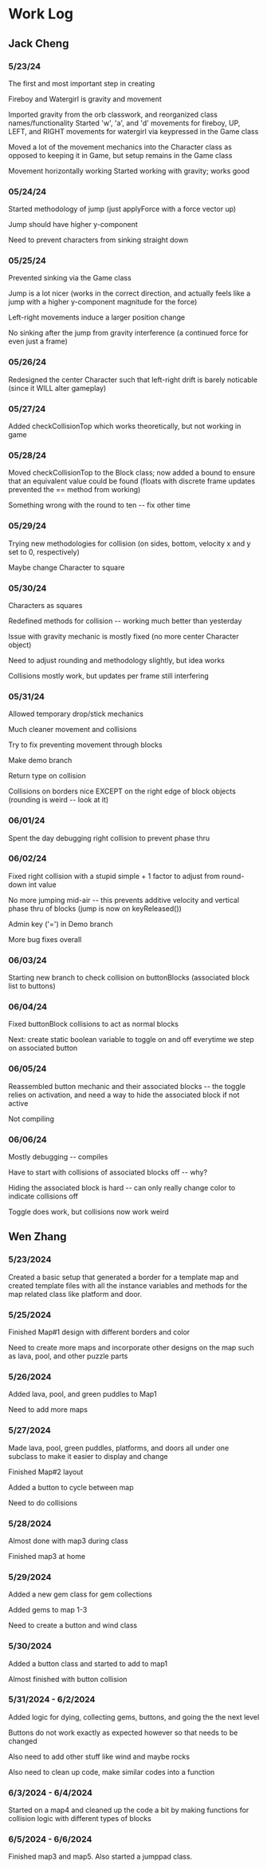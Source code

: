 # Work Log

## Jack Cheng


### 5/23/24

The first and most important step in creating

Fireboy and Watergirl is gravity and movement

Imported gravity from the orb classwork, and reorganized class names/functionality Started 'w', 'a', and 'd' movements for fireboy, UP, LEFT, and RIGHT movements for watergirl via keypressed in the Game class

Moved a lot of the movement mechanics into the Character class as opposed to keeping it in Game, but setup remains in the Game class

Movement horizontally working Started working with gravity; works good

### 05/24/24

Started methodology of jump (just applyForce with a force vector up) 

Jump should have higher y-component

Need to prevent characters from sinking straight down

### 05/25/24

Prevented sinking via the Game class

Jump is a lot nicer (works in the correct direction, and actually feels like a jump with a higher y-component magnitude for the force)

Left-right movements induce a larger position change

No sinking after the jump from gravity interference (a continued force for even just a frame)

### 05/26/24

Redesigned the center Character such that left-right drift is barely noticable (since it WILL alter gameplay)

### 05/27/24

Added checkCollisionTop which works theoretically, but not working in game

### 05/28/24

Moved checkCollisionTop to the Block class; now added a bound to ensure that an equivalent value could be found (floats with discrete frame updates prevented the == method from working)

Something wrong with the round to ten -- fix other time

### 05/29/24

Trying new methodologies for collision (on sides, bottom, velocity x and y set to 0, respectively)

Maybe change Character to square

### 05/30/24

Characters as squares

Redefined methods for collision -- working much better than yesterday

Issue with gravity mechanic is mostly fixed (no more center Character object)

Need to adjust rounding and methodology slightly, but idea works

Collisions mostly work, but updates per frame still interfering

### 05/31/24

Allowed temporary drop/stick mechanics

Much cleaner movement and collisions

Try to fix preventing movement through blocks

Make demo branch

Return type on collision

Collisions on borders nice EXCEPT on the right edge of block objects (rounding is weird -- look at it)

### 06/01/24

Spent the day debugging right collision to prevent phase thru

### 06/02/24

Fixed right collision with a stupid simple + 1 factor to adjust from round-down int value

No more jumping mid-air -- this prevents additive velocity and vertical phase thru of blocks (jump is now on keyReleased())

Admin key ('=') in Demo branch

More bug fixes overall


### 06/03/24

Starting new branch to check collision on buttonBlocks (associated block list to buttons)

### 06/04/24

Fixed buttonBlock collisions to act as normal blocks

Next: create static boolean variable to toggle on and off everytime we step on associated button

### 06/05/24

Reassembled button mechanic and their associated blocks -- the toggle relies on activation, and need a way to hide the associated block if not active

Not compiling

### 06/06/24

Mostly debugging -- compiles

Have to start with collisions of associated blocks off -- why?

Hiding the associated block is hard -- can only really change color to indicate collisions off

Toggle does work, but collisions now work weird


## Wen Zhang

### 5/23/2024 

Created a basic setup that generated a border for a template map and created template files with all the instance variables and methods for the map related class like platform and door.

### 5/25/2024

Finished Map#1 design with different borders and color

Need to create more maps and incorporate other designs on the map such as lava, pool, and other puzzle parts

### 5/26/2024

Added lava, pool, and green puddles to Map1

Need to add more maps 

### 5/27/2024

Made lava, pool, green puddles, platforms, and doors all under one subclass to make it easier to display and change

Finished Map#2 layout

Added a button to cycle between map

Need to do collisions

### 5/28/2024

Almost done with map3 during class

Finished map3 at home

### 5/29/2024

Added a new gem class for gem collections

Added gems to map 1-3

Need to create a button and wind class

### 5/30/2024

Added a button class and started to add to map1

Almost finished with button collision

### 5/31/2024 - 6/2/2024

Added logic for dying, collecting gems, buttons, and going the the next level

Buttons do not work exactly as expected however so that needs to be changed

Also need to add other stuff like wind and maybe rocks

Also need to clean up code, make similar codes into a function

### 6/3/2024 - 6/4/2024

Started on a map4 and cleaned up the code a bit by making functions for collision logic with different types of blocks

### 6/5/2024 - 6/6/2024

Finished map3 and map5. Also started a jumppad class.
